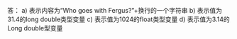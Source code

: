 答：
a) 表示内容为“Who goes with Fergus?”+换行的一个字符串
b) 表示值为31.4的long double类型变量
c) 表示值为1024的float类型变量
d) 表示值为3.14的Long double型变量